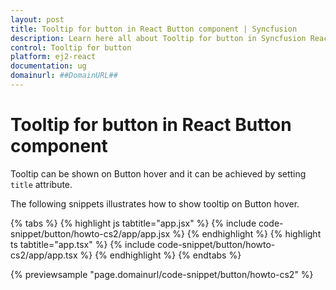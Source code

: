 ```yaml
---
layout: post
title: Tooltip for button in React Button component | Syncfusion
description: Learn here all about Tooltip for button in Syncfusion React Button component of Syncfusion Essential JS 2 and more.
control: Tooltip for button 
platform: ej2-react
documentation: ug
domainurl: ##DomainURL##
---
```


# Tooltip for button in React Button component

Tooltip can be shown on Button hover and it can be achieved by setting `title` attribute.

The following snippets illustrates how to show tooltip on Button hover.

{% tabs %}
{% highlight js tabtitle="app.jsx" %}
{% include code-snippet/button/howto-cs2/app/app.jsx %}
{% endhighlight %}
{% highlight ts tabtitle="app.tsx" %}
{% include code-snippet/button/howto-cs2/app/app.tsx %}
{% endhighlight %}
{% endtabs %}

 {% previewsample "page.domainurl/code-snippet/button/howto-cs2" %}